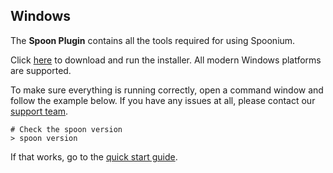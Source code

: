 ## Windows

The **Spoon Plugin** contains all the tools required for using Spoonium. 

Click [here](http://start.spoon.net/install) to download and run the installer. All modern Windows platforms are supported. 

To make sure everything is running correctly, open a command window and follow the example below. If you have any issues at all, please contact our [support team](http://support.spoonium.net/).

```
# Check the spoon version
> spoon version
```

If that works, go to the [quick start guide](/docs/quick+start#try+it).
